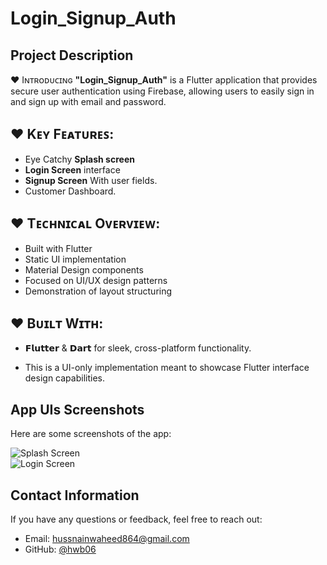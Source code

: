 # Login_Signup_Auth
 
## **Project Description**

♥ Iɴᴛʀᴏᴅᴜᴄɪɴɢ **"Login_Signup_Auth"** is a Flutter application that provides secure user authentication using Firebase, allowing users to easily sign in and sign up with email and password.

## ♥ **Kᴇʏ Fᴇᴀᴛᴜʀᴇꜱ**:
- Eye Catchy **Splash screen**
- **Login Screen** interface
- **Signup Screen** With user fields.
- Customer Dashboard.

## ♥ **Tᴇᴄʜɴɪᴄᴀʟ Oᴠᴇʀᴠɪᴇᴡ**:
- Built with Flutter
- Static UI implementation
- Material Design components
- Focused on UI/UX design patterns
- Demonstration of layout structuring

## ♥ **Bᴜɪʟᴛ Wɪᴛʜ**:
- 𝗙𝗹𝘂𝘁𝘁𝗲𝗿 & 𝗗𝗮𝗿𝘁 for sleek, cross-platform functionality. 

- This is a UI-only implementation meant to showcase Flutter interface design capabilities.
  
## **App UIs Screenshots**
Here are some screenshots of the app:

![Splash Screen](https://github.com/hwb06/Flutter_Daily_CalculatorApp/blob/main/assets/Project%20Showcase/01.png)  
![Login Screen](https://github.com/hwb06/Login_Signup_Auth/blob/master/App_UI_Screen/02.png)    

## **Contact Information**
If you have any questions or feedback, feel free to reach out:

- Email: hussnainwaheed864@gmail.com
- GitHub: [@hwb06](https://github.com/hwb06)
